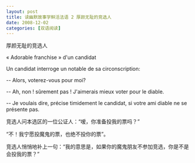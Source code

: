 ```yaml
---
layout: post
title: 读幽默故事学鲜活法语 2 厚颜无耻的竞选人
date: 2008-12-02
categories: [双语阅读]  
---
```


厚颜无耻的竞选人

« Adorable franchise » d'un candidat



Un candidat interroge un notable de sa circonscription:

-- Alors, voterez-vous pour moi?

-- Ah, non ! sûrement pas ! J'aimerais mieux voter pour le diable.

-- Je voulais dire, précise timidement le candidat, si votre ami diable ne se présente pas.



竞选人问本选区的一位公证人：“嗳，你准备投我的票吗？”

“不！我宁愿投魔鬼的票，也绝不投你的票”。

竞选人悄悄地补上一句：“我的意思是，如果你的魔鬼朋友不参加竞选，你是不是会投我的票？”
